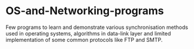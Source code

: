 # OS-and-Networking-programs
Few programs to learn and demonstrate  various synchronisation methods used in operating systems, algorithms in data-link layer and limited implementation of some common protocols like FTP and SMTP.
